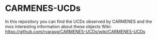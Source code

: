 # CARMENES-UCDs
In this repository you can find the UCDs observed by CARMENES and the mos interesting information about these objects
Wiki: https://github.com/rvarasg/CARMENES-UCDs/wiki/CARMENES-UCDs
